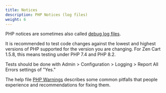 ```yaml
---
title: Notices 
description: PHP Notices (log files) 
weight: 6 
---
```


PHP notices are sometimes also called [debug log files](/user/troubleshooting/debug_logs/).

It is recommended to test code changes against the lowest and highest versions of PHP supported for the version you are changing.  For Zen Cart 1.5.8, this means testing under PHP 7.4 and PHP 8.2.

Tests should be done with Admin > Configuration > Logging > Report All Errors settings of "Yes." 

The help file [PHP Warnings](/user/upgrading/php_warnings/) describes some common pitfalls that people experience and recommendations for fixing them. 
